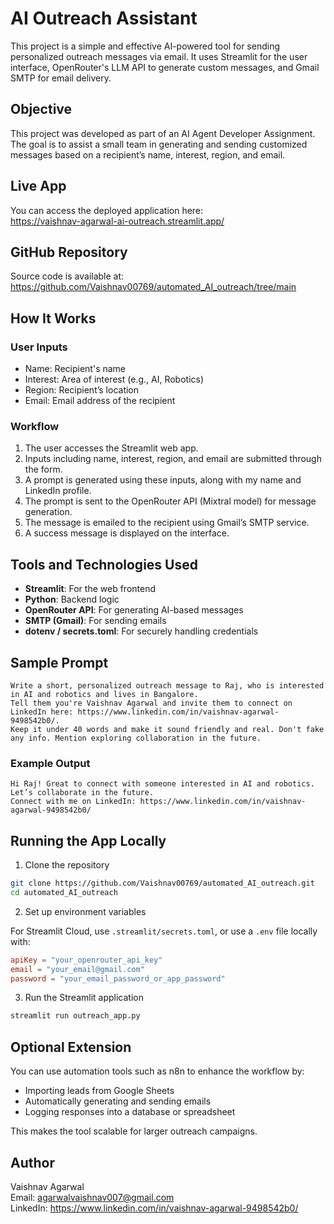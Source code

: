 # AI Outreach Assistant

This project is a simple and effective AI-powered tool for sending personalized outreach messages via email. It uses Streamlit for the user interface, OpenRouter's LLM API to generate custom messages, and Gmail SMTP for email delivery.

## Objective

This project was developed as part of an AI Agent Developer Assignment. The goal is to assist a small team in generating and sending customized messages based on a recipient’s name, interest, region, and email.

## Live App

You can access the deployed application here:  
https://vaishnav-agarwal-ai-outreach.streamlit.app/

## GitHub Repository

Source code is available at:  
https://github.com/Vaishnav00769/automated_AI_outreach/tree/main

## How It Works

### User Inputs

- Name: Recipient's name
- Interest: Area of interest (e.g., AI, Robotics)
- Region: Recipient’s location
- Email: Email address of the recipient

### Workflow

1. The user accesses the Streamlit web app.
2. Inputs including name, interest, region, and email are submitted through the form.
3. A prompt is generated using these inputs, along with my name and LinkedIn profile.
4. The prompt is sent to the OpenRouter API (Mixtral model) for message generation.
5. The message is emailed to the recipient using Gmail’s SMTP service.
6. A success message is displayed on the interface.

## Tools and Technologies Used

- **Streamlit**: For the web frontend
- **Python**: Backend logic
- **OpenRouter API**: For generating AI-based messages
- **SMTP (Gmail)**: For sending emails
- **dotenv / secrets.toml**: For securely handling credentials

## Sample Prompt

```
Write a short, personalized outreach message to Raj, who is interested in AI and robotics and lives in Bangalore. 
Tell them you're Vaishnav Agarwal and invite them to connect on LinkedIn here: https://www.linkedin.com/in/vaishnav-agarwal-9498542b0/. 
Keep it under 40 words and make it sound friendly and real. Don't fake any info. Mention exploring collaboration in the future.
```

### Example Output

```
Hi Raj! Great to connect with someone interested in AI and robotics. Let’s collaborate in the future. 
Connect with me on LinkedIn: https://www.linkedin.com/in/vaishnav-agarwal-9498542b0/
```

## Running the App Locally

1. Clone the repository

```bash
git clone https://github.com/Vaishnav00769/automated_AI_outreach.git
cd automated_AI_outreach
```

2. Set up environment variables

For Streamlit Cloud, use `.streamlit/secrets.toml`, or use a `.env` file locally with:

```toml
apiKey = "your_openrouter_api_key"
email = "your_email@gmail.com"
password = "your_email_password_or_app_password"
```

3. Run the Streamlit application

```bash
streamlit run outreach_app.py
```

## Optional Extension

You can use automation tools such as n8n to enhance the workflow by:

- Importing leads from Google Sheets
- Automatically generating and sending emails
- Logging responses into a database or spreadsheet

This makes the tool scalable for larger outreach campaigns.

## Author

Vaishnav Agarwal  
Email: agarwalvaishnav007@gmail.com  
LinkedIn: https://www.linkedin.com/in/vaishnav-agarwal-9498542b0/